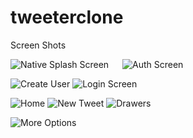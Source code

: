 # tweeterclone

Screen Shots


![Native Splash Screen](https://user-images.githubusercontent.com/47207977/132800808-83b1a978-250f-41fe-959e-ef0582ffa9a1.png) &emsp; ![Auth Screen](https://user-images.githubusercontent.com/47207977/132800817-07f51339-c0af-4134-8c63-954f6fd86fc4.png)

![Create User](https://user-images.githubusercontent.com/47207977/132800825-73039454-5ac3-450d-8513-721fd08a4b0c.png)                         ![Login Screen](https://user-images.githubusercontent.com/47207977/132800834-8e78d8b2-bf0b-4a22-a28e-c5789c78fdec.png)

![Home](https://user-images.githubusercontent.com/47207977/132800845-aa1f4bc5-d519-4b82-8d96-c74d4de64cbf.png)                                 ![New Tweet](https://user-images.githubusercontent.com/47207977/132800856-c3b377c2-270c-4f93-8cd9-8bc2d650e16c.png)                                                      ![Drawers ](https://user-images.githubusercontent.com/47207977/132800858-04bedc77-45a4-4334-8229-cd2fee09099f.png)

![More Options](https://user-images.githubusercontent.com/47207977/132800866-d68a27f1-81c1-4c0c-9486-78dbb91f3f18.png)

